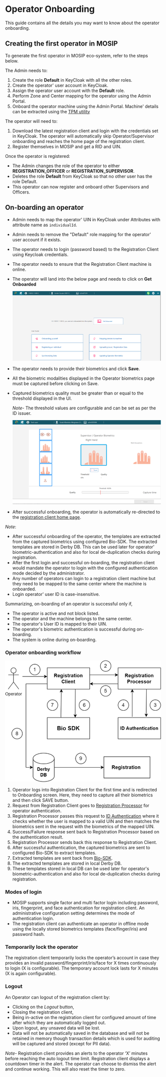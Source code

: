 # Operator Onboarding

This guide contains all the details you may want to know about the operator onboarding.

## Creating the first operator in MOSIP

To generate the first operator in MOSIP eco-system, refer to the steps below.

The Admin needs to:

1. Create the role **Default** in KeyCloak with all the other roles.
2. Create the operator' user account in KeyCloak.
3. Assign the operator user account with the **Default** role.
4. Perform Zone and Center mapping for the operator using the Admin Portal.
5. Onboard the operator machine using the Admin Portal. Machine' details can be extracted using the [TPM utility](https://github.com/mosip/mosip-infra/blob/develop/deployment/sandbox-v2/utils/tpm/key\_extractor/README.md)

The operator will need to:

1. Download the latest registration client and login with the credentials set in KeyCloak. The operator will automatically skip Operator/Supervisor onboarding and reaches the home page of the registration client.
2. Register themselves in MOSIP and get a RID and UIN.

Once the operator is registered:

* The Admin changes the role of the operator to either **REGISTRATION\_OFFICER** or **REGISTRATION\_SUPERVISOR**.
* Deletes the role **Default** from KeyCloak so that no other user has the role Default.
* This operator can now register and onboard other Supervisors and Officers.

## On-boarding an operator

* Admin needs to map the operator' UIN in KeyCloak under Attributes with attribute name as `individualId`.
* Admin needs to remove the "Default" role mapping for the operator' user account if it exists.
* The operator needs to login (password based) to the Registration Client using Keycloak credentials.
* The operator needs to ensure that the Registration Client machine is online.
*   The operator will land into the below page and needs to click on **Get Onboarded**

    <img src="../../.gitbook/assets/reg-client-user-onboard.png" alt="" data-size="original">
* The operator needs to provide their biometrics and click **Save**.
* All the biometric modalities displayed in the Operator biometrics page must be captured before clicking on Save.
*   Captured biometrics quality must be greater than or equal to the threshold displayed in the UI.

    _Note_- The threshold values are configurable and can be set as per the ID issuer.

    <img src="../../.gitbook/assets/reg-client-biometric-page.png" alt="" data-size="original">
* After successful onboarding, the operator is automatically re-directed to the [registration client home page](../../broken-reference/).

_Note_:

* After successful onboarding of the operator, the templates are extracted from the captured biometrics using configured Bio-SDK. The extracted templates are stored in Derby DB. This can be used later for operator' biometric-authentication and also for local de-duplication checks during registration.
* After the first login and successful on-boarding, the registration client would mandate the operator to login with the configured authentication mode decided by the administrator.
* Any number of operators can login to a registration client machine but they need to be mapped to the same center where the machine is onboarded.
* Login operator' user ID is case-insensitive.

Summarizing, on-boarding of an operator is successful only if,

* The operator is active and not block listed.
* The operator and the machine belongs to the same center.
* The operator's User ID is mapped to their UIN.
* The operator's biometric authentication is successful during on-boarding.
* The system is online during on-boarding.

### Operator onboarding workflow

![](../../.gitbook/assets/operator-onboarding.png)

1. Operator logs into Registration Client for the first time and is redirected to Onboarding screen. Here, they need to capture all their biometrics and then click SAVE button.
2. Request from Registration Client goes to [Registration Processor](https://docs.mosip.io/1.2.0/modules/registration-processor) for operator authentication.
3. Registration Processor passes this request to [ID Authentication](https://docs.mosip.io/1.2.0/modules/id-authentication-services) where it checks whether the user is mapped to a valid UIN and then matches the biometrics sent in the request with the biometrics of the mapped UIN.
4. Success/Failure response sent back to Registration Processor based on the authentication result.
5. Registration Processor sends back this response to Registration Client.
6. After successful authentication, the captured biometrics are sent to configured Bio-SDK to extract templates.
7. Extracted templates are sent back from [Bio-SDK](https://docs.mosip.io/1.2.0/biometrics/biometric-sdk).
8. The extracted templates are stored in local Derby DB.
9. These templates stored in local DB can be used later for operator's biometric-authentication and also for local de-duplication checks during registration.

### Modes of login

* MOSIP supports single factor and multi factor login including password, iris, fingerprint, and face authentication for registration client. An administrative configuration setting determines the mode of authentication login.
* The registration client can authenticate an operator in offline mode using the locally stored biometrics templates (face/finger/iris) and password hash.

### Temporarily lock the operator

The registration client temporarily locks the operator’s account in case they provides an invalid password/fingerprint/iris/face for X times continuously to login (X is configurable). The temporary account lock lasts for X minutes (X is again configurable).

### Logout

An Operator can logout of the registration client by:

* Clicking on the _Logout_ button,
* Closing the registration client,
* Being in-active on the registration client for configured amount of time after which they are automatically logged out.
* Upon logout, any unsaved data will be lost.
* Data will not be automatically saved in the database and will not be retained in memory though transaction details which is used for auditing will be captured and stored (except for PII data).

_Note_- Registration client provides an alerts to the operator ‘X’ minutes before reaching the auto logout time limit. Registration client displays a countdown timer in the alert. The operator can choose to dismiss the alert and continue working. This will also reset the timer to zero.
